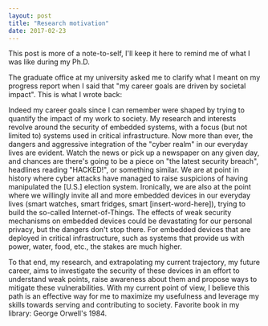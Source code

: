 ```yaml
---
layout: post
title: "Research motivation"
date: 2017-02-23
---
```


This post is more of a note-to-self, I'll keep it here to remind me of what I was like during my Ph.D. 

The graduate office at my university asked me to clarify what I meant on my progress report when I said that "my career goals are driven by societal impact". This is what I wrote back:

Indeed my career goals since I can remember were shaped by trying to quantify the impact of my work to society. My research and interests revolve around the security of embedded systems, with a focus (but not limited to) systems used in critical infrastructure. Now more than ever, the dangers and aggressive integration of the "cyber realm" in our everyday lives are evident. Watch the news or pick up a newspaper on any given day, and chances are there's going to be a piece on "the latest security breach", headlines reading "HACKED!", or something similar. We are at point in history where cyber attacks have managed to raise suspicions of having manipulated the [U.S.] election system. Ironically, we are also at the point where we willingly invite all and more embedded devices in our everyday lives (smart watches, smart fridges, smart [insert-word-here]), trying to build the so-called Internet-of-Things. The effects of weak security mechanisms on embedded devices could be devastating for our personal privacy, but the dangers don't stop there. For embedded devices that are deployed in critical infrastructure, such as systems that provide us with power, water, food, etc., the stakes are much higher.

To that end, my research, and extrapolating my current trajectory, my future career, aims to investigate the security of these devices in an effort to understand weak points, raise awareness about them and propose ways to mitigate these vulnerabilities. With my current point of view, I believe this path is an effective way for me to maximize my usefulness and leverage my skills towards serving and contributing to society. Favorite book in my library: George Orwell's 1984.